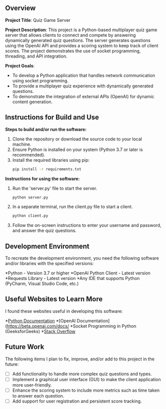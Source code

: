 ## Overview

**Project Title**: Quiz Game Server

**Project Description**: 
This project is a Python-based multiplayer quiz game server that allows clients to connect and compete by answering dynamically generated quiz questions. The server generates questions using the OpenAI API and provides a scoring system to keep track of client scores. The project demonstrates the use of socket programming, threading, and API integration.

**Project Goals**: 
- To develop a Python application that handles network communication using socket programming.
- To provide a multiplayer quiz experience with dynamically generated questions.
- To demonstrate the integration of external APIs (OpenAI) for dynamic content generation.

## Instructions for Build and Use

**Steps to build and/or run the software:**

1. Clone the repository or download the source code to your local machine.
2. Ensure Python is installed on your system (Python 3.7 or later is recommended).
3. Install the required libraries using pip:
   ```sh
   pip install -r requirements.txt

**Instructions for using the software:**

1. Run the 'server.py' file to start the server.
   ```sh
   python server.py
3. In a separate terminal, run the client.py file to start a client.
   ```sh
   python client.py
5. Follow the on-screen instructions to enter your username and password, and answer the quiz questions.

## Development Environment 

To recreate the development environment, you need the following software and/or libraries with the specified versions:

*Python - Version 3.7 or higher
*OpenAI Python Client - Latest version
*Requests Library - Latest version
*Any IDE that supports Python (PyCharm, Visual Studio Code, etc.)

## Useful Websites to Learn More

I found these websites useful in developing this software:

*[Python Documentation](https://docs.python.org/3/)
*[OpenAI Documentation](https://beta.openai.com/docs/
*Socket Programming in Python (GeeksforGeeks)
*[Stack Overflow](https://stackoverflow.com/)

## Future Work

The following items I plan to fix, improve, and/or add to this project in the future:
* [ ] Add functionality to handle more complex quiz questions and types.
* [ ] Implement a graphical user interface (GUI) to make the client application more user-friendly.
* [ ] Enhance the scoring system to include more metrics such as time taken to answer each question.
* [ ] Add support for user registration and persistent score tracking.
